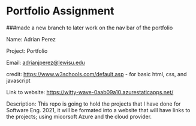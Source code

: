 # Portfolio Assignment

###made a new branch to later work on the nav bar of the portfolio


Name: Adrian Perez

Project: Portfolio

Email: adrianjperez@lewisu.edu

credit: https://www.w3schools.com/default.asp - for basic html, css, and javascript

Link to website: https://witty-wave-0aab09a10.azurestaticapps.net/


Description: This repo is going to hold the projects that I have done for Software Eng. 2021, 
it will be formated into a website that will have links to the projects; using micorsoft Azure and the cloud provider.
